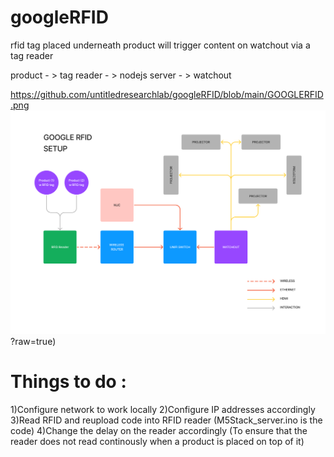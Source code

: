 # googleRFID


rfid tag placed underneath product will trigger content on watchout via a tag reader

product - > tag reader - > nodejs server - > watchout 

https://github.com/untitledresearchlab/googleRFID/blob/main/GOOGLERFID.png
![alt text](https://github.com/untitledresearchlab/googleRFID/blob/main/GOOGLERFID.png)?raw=true)

# Things to do :
1)Configure network to work locally
2)Configure IP addresses accordingly
3)Read RFID and reupload code into RFID reader (M5Stack_server.ino is the code)
4)Change the delay on the reader accordingly (To ensure that the reader does not read continously when a product is placed on top of it)
